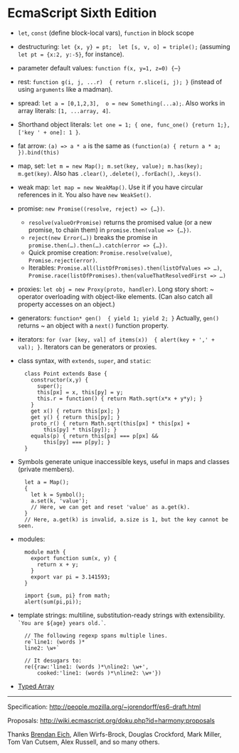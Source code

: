 EcmaScript Sixth Edition
========================


- `let`, `const` (define block-local vars), `function` in block scope

- destructuring: `let {x, y} = pt;  let [s, v, o] = triple();`
  (assuming `let pt = {x:2, y:-5}`, for instance).

- parameter default values: `function f(x, y=1, z=0) {⋯}`

- rest: `function g(i, j, ...r)  { return r.slice(i, j); }`
  (instead of using `arguments` like a madman).

- spread: `let a = [0,1,2,3],  o = new Something(...a);`. Also works in array
  literals: `[1, ...array, 4]`.

- Shorthand object literals:
  `let one = 1; { one, func_one() {return 1;}, ['key ' + one]: 1 }`.

- fat arrow: `(a) => a * a` is the same as
  `(function(a) { return a * a; }).bind(this)`

- map, set: `let m = new Map(); m.set(key, value); m.has(key); m.get(key)`.
  Also has `.clear()`, `.delete()`, `.forEach()`, `.keys()`.

- weak map: `let map = new WeakMap()`.
  Use it if you have circular references in it.
  You also have `new WeakSet()`.

- promise: `new Promise((resolve, reject) => {…})`.
  * `resolve(valueOrPromise)` returns the promised value (or a new promise, to
    chain them) in `promise.then(value => {…})`.
  * `reject(new Error(…))` breaks the promise in
    `promise.then(…).then(…).catch(error => {…})`.
  * Quick promise creation: `Promise.resolve(value)`, `Promise.reject(error)`.
  * Iterables: `Promise.all(listOfPromises).then(listOfValues => …)`,
    `Promise.race(listOfPromises).then(valueThatResolvedFirst => …)`

- proxies: `let obj = new Proxy(proto, handler)`.
  Long story short: ~ operator overloading with object-like elements.
  (Can also catch all property accesses on an object.)

- generators: `function* gen()  { yield 1; yield 2; }`
  Actually, `gen()` returns ~ an object with a `next()` function property.

- iterators: `for (var [key, val] of items(x))  { alert(key + ',' + val); }`.
  Iterators can be generators or proxies.

- class syntax, with `extends`, `super`, and `static`:
        
        class Point extends Base {
          constructor(x,y) {
            super();
            this[px] = x, this[py] = y;
            this.r = function() { return Math.sqrt(x*x + y*y); }
          }
          get x() { return this[px]; }
          get y() { return this[py]; }
          proto_r() { return Math.sqrt(this[px] * this[px] +
              this[py] * this[py]); }
          equals(p) { return this[px] === p[px] &&
              this[py] === p[py]; }
        }

- Symbols generate unique inaccessible keys, useful in maps and classes (private
  members).
        
        let a = Map();
        {
          let k = Symbol();
          a.set(k, 'value');
          // Here, we can get and reset 'value' as a.get(k).
        }
        // Here, a.get(k) is invalid, a.size is 1, but the key cannot be seen.

- modules:
    
        module math {
          export function sum(x, y) {
            return x + y;
          }
          export var pi = 3.141593;
        }

        import {sum, pi} from math;
        alert(sum(pi,pi));

- template strings: multiline, substitution-ready strings with extensibility.
  `` `You are ${age} years old.` ``.
  
        // The following regexp spans multiple lines.
        re`line1: (words )*
        line2: \w+`
        
        // It desugars to:
        re({raw:'line1: (words )*\nline2: \w+',
            cooked:'line1: (words )*\nline2: \w+'})

- [Typed Array][]

[Typed Array]: http://www.khronos.org/registry/typedarray/specs/latest/

- - -

Specification: <http://people.mozilla.org/~jorendorff/es6-draft.html>

Proposals: <http://wiki.ecmascript.org/doku.php?id=harmony:proposals>

Thanks [Brendan Eich](http://brendaneich.com/), Allen Wirfs-Brock, Douglas
Crockford, Mark Miller, Tom Van Cutsem, Alex Russell, and so many others.
